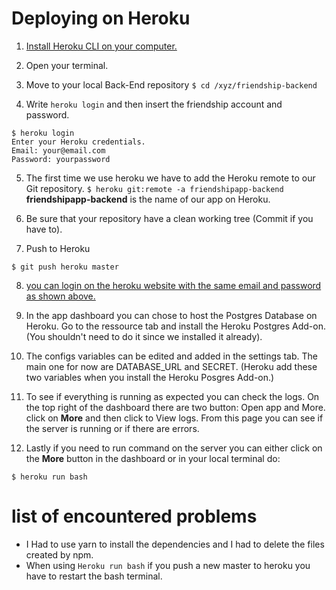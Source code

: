 # Deploying on Heroku

1. [Install Heroku CLI on your computer.](https://devcenter.heroku.com/articles/getting-started-with-nodejs#set-up)

2. Open your terminal.
3. Move to your local Back-End repository `$ cd /xyz/friendship-backend`
4. Write `heroku login` and then insert the friendship account and password.

```
$ heroku login
Enter your Heroku credentials.
Email: your@email.com
Password: yourpassword
```
5. The first time we use heroku we have to add the Heroku remote to our Git repository.
 ``$ heroku git:remote -a friendshipapp-backend``
**friendshipapp-backend** is the name of our app on Heroku.

6. Be sure that your repository have a clean working tree (Commit if you have to).
7. Push to Heroku
 ```
 $ git push heroku master
 ```
8. [you can login on the heroku website with the same email and password as shown above.](https://id.heroku.com/login)

9. In the app dashboard you can chose to host the Postgres Database on Heroku. Go to the ressource tab and install the Heroku Postgres Add-on.
(You shouldn't need to do it since we installed it already).
10. The configs variables can be edited and added in the settings tab. The main one for now are DATABASE_URL and SECRET. (Heroku add these two variables when you install the Heroku Posgres Add-on.)
11. To see if everything is running as expected you can check the logs.
On the top right of the dashboard there are two button: Open app and More.
click on **More** and then click to View logs.
From this page you can see if the server is running or if there are errors.
12. Lastly if you need to run command on the server you can either click on the **More** button in the dashboard or in your local terminal do:
```
$ heroku run bash
```

# list of encountered problems 

- I Had to use yarn to install the dependencies and I had to delete the files created by npm.
- When using `Heroku run bash` if you push a new master to heroku you have to restart the bash terminal.
